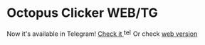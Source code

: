 <h1>Octopus Clicker WEB/TG</h1>
Now it's available in Telegram! <a href="https://t.me/Octopus_clicker_bot">Check it <img style="width : 17px" src="https://upload.wikimedia.org/wikipedia/commons/8/82/Telegram_logo.svg" alt="telegram"></a> 
Or check <a href="https://octopusclicker-6be31.web.app">web version</a>
